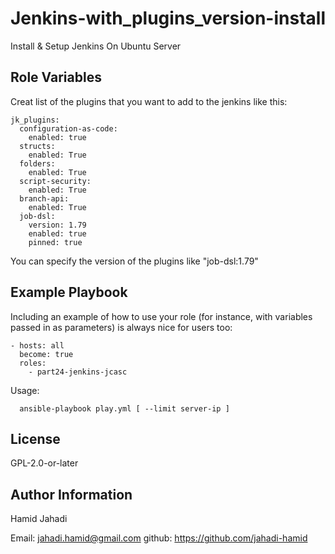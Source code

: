 Jenkins-with_plugins_version-install
=========

Install & Setup Jenkins On Ubuntu Server



Role Variables
--------------

Creat list of the plugins that you want to add to the jenkins like this:

```
jk_plugins:
  configuration-as-code:
    enabled: true
  structs:
    enabled: True
  folders:
    enabled: True
  script-security:
    enabled: True
  branch-api:
    enabled: True
  job-dsl:
    version: 1.79
    enabled: true
    pinned: true
```
You can specify the version of the plugins like "job-dsl:1.79"




Example Playbook
----------------

Including an example of how to use your role (for instance, with variables passed in as parameters) is always nice for users too:

    - hosts: all
      become: true
      roles:
        - part24-jenkins-jcasc

Usage:

      ansible-playbook play.yml [ --limit server-ip ]


License
-------

GPL-2.0-or-later

Author Information
------------------

Hamid Jahadi

Email: jahadi.hamid@gmail.com
github: https://github.com/jahadi-hamid